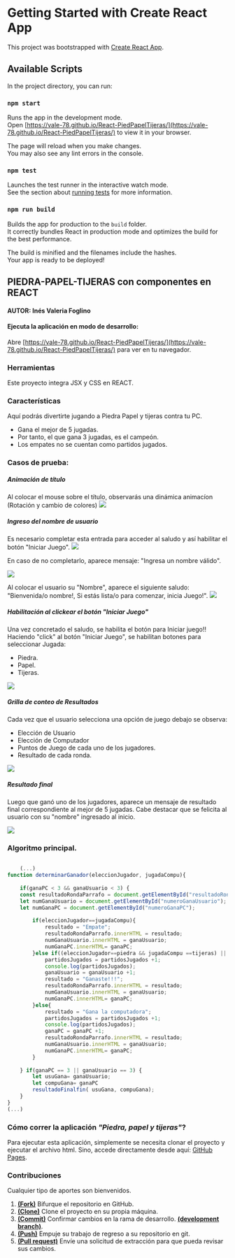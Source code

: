 # Getting Started with Create React App

This project was bootstrapped with [Create React App](https://github.com/facebook/create-react-app).

## Available Scripts

In the project directory, you can run:

### `npm start`

Runs the app in the development mode.\
Open [https://vale-78.github.io/React-PiedPapelTijeras/](https://vale-78.github.io/React-PiedPapelTijeras/) to view it in your browser.

The page will reload when you make changes.\
You may also see any lint errors in the console.

### `npm test`

Launches the test runner in the interactive watch mode.\
See the section about [running tests](https://facebook.github.io/create-react-app/docs/running-tests) for more information.

### `npm run build`

Builds the app for production to the `build` folder.\
It correctly bundles React in production mode and optimizes the build for the best performance.

The build is minified and the filenames include the hashes.\
Your app is ready to be deployed!


## PIEDRA-PAPEL-TIJERAS con componentes en REACT

#### AUTOR: Inés Valeria Foglino

#### Ejecuta la aplicación en modo de desarrollo:
Abre [https://vale-78.github.io/React-PiedPapelTijeras/](https://vale-78.github.io/React-PiedPapelTijeras/) para ver en tu navegador.
### Herramientas
Este proyecto integra JSX y CSS en REACT. 

### Características

Aquí podrás divertirte jugando a Piedra Papel y tijeras contra tu PC.

* Gana el mejor de 5 jugadas.
* Por tanto, el que gana 3 jugadas, es el campeón.
* Los empates no se cuentan como partidos jugados.


### Casos de prueba:

##### Animación de título
Al colocar el mouse sobre el título, observarás una dinámica animacíon (Rotación y cambio de colores)
![](./assest/ImpresionPantalla0.png)

##### Ingreso del nombre de usuario
Es necesario completar esta entrada para acceder al saludo y así habilitar el botón "Iniciar Juego".
![](./assest/ImpresionPantalla2.png)

En caso de no completarlo, aparece mensaje: "Ingresa un nombre válido".
   
![](./assest/ImpresionPantalla1.png)

Al colocar el usuario su "Nombre", aparece el siguiente saludo: "Bienvenida/o  nombre!,  Si estás lista/o para comenzar, inicia Juego!".
![](./assest/ImpresionPantalla3.png)

##### Habilitación al clickear el botón "Iniciar Juego"
Una vez concretado el saludo, se habilita el botón para Iniciar juego!!
Haciendo "click" al botón "Iniciar Juego", se habilitan botones para seleccionar Jugada:
* Piedra.
* Papel.
* Tijeras.


![](./assest/ImpresionPantalla4.png)

##### Grilla de conteo de Resultados
Cada vez que el usuario selecciona una opción de juego debajo se observa: 
* Elección de Usuario
* Elección de Computador
* Puntos de Juego de cada uno de los jugadores.
* Resultado de cada ronda.

![](./assest/ImpresionPantalla5.png)

##### Resultado final
Luego que ganó uno de los jugadores, aparece un mensaje de resultado final correspondiente al mejor de 5 jugadas.
Cabe destacar que se felicita al usuario con su "nombre" ingresado al inicio.

![](./assest/ImpresionPantalla6.png)


### Algoritmo principal.
```javascript

    (...)
function determinarGanador(eleccionJugador, jugadaCompu){
    
    if(ganaPC < 3 && ganaUsuario < 3) { 
    const resultadoRondaParrafo = document.getElementById("resultadoRonda");
    let numGanaUsuario = document.getElementById("numeroGanaUsuario");
    let numGanaPC = document.getElementById("numeroGanaPC");
        
        if(eleccionJugador==jugadaCompu){
            resultado = "Empate";
            resultadoRondaParrafo.innerHTML = resultado;
            numGanaUsuario.innerHTML = ganaUsuario;
            numGanaPC.innerHTML= ganaPC;            
        }else if((eleccionJugador==piedra && jugadaCompu ==tijeras) || (eleccionJugador==papel && jugadaCompu == piedra ) || (eleccionJugador==tijeras && jugadaCompu == papel)){
            partidosJugados = partidosJugados +1;
            console.log(partidosJugados);
            ganaUsuario = ganaUsuario +1;
            resultado = "Ganaste!!!";
            resultadoRondaParrafo.innerHTML = resultado;
            numGanaUsuario.innerHTML = ganaUsuario;
            numGanaPC.innerHTML= ganaPC;
        }else{
            resultado = "Gana la computadora";
            partidosJugados = partidosJugados +1;
            console.log(partidosJugados);
            ganaPC = ganaPC +1;
            resultadoRondaParrafo.innerHTML = resultado;
            numGanaUsuario.innerHTML = ganaUsuario;
            numGanaPC.innerHTML= ganaPC;
        }  
  
    } if(ganaPC == 3 || ganaUsuario == 3) {
        let usuGana= ganaUsuario;
        let compuGana= ganaPC
        resultadoFinalfin( usuGana, compuGana);
    }
}
(...)

```

### Cómo correr la aplicación _"Piedra, papel y tijeras"_?

Para ejecutar esta aplicación, simplemente se necesita clonar el proyecto y ejecutar el archivo html.
Sino, accede directamente desde aquí:
    [GitHub Pages]( https://vale-78.github.io/Piedra-Papel-Tijeras/).


### Contribuciones

Cualquier tipo de aportes son bienvenidos.

1. <a href='https://help.github.com/articles/fork-a-repo/'>**(Fork)**</a> Bifurque el repositorio en GitHub.
2. <a href='https://help.github.com/articles/cloning-a-repository/'>**(Clone)**</a> Clone el proyecto en su propia máquina.
3. <a href='https://git-scm.com/book/en/v2/Git-Basics-Recording-Changes-to-the-Repository'>**(Commit)**</a> Confirmar cambios en la rama de desarrollo. <a href='https://git-scm.com/book/en/v2/Git-Branching-Branches-in-a-Nutshell'>**(development branch)**</a>.
4. <a href='https://help.github.com/articles/pushing-to-a-remote/'>**(Push)**</a> Empuje su trabajo de regreso a su repositorio en git.
5. <a href='https://help.github.com/articles/about-pull-requests/'>**(Pull request)**</a> Envíe una solicitud de extracción para que pueda revisar sus cambios. 